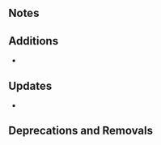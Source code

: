 <!-- Describe the release here -->

## Notes

## Additions
*

## Updates
*

## Deprecations and Removals
